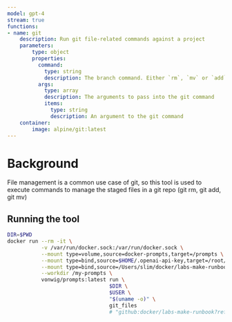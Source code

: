 ```yaml
---
model: gpt-4
stream: true
functions:
- name: git
    description: Run git file-related commands against a project
    parameters:
        type: object
        properties:
          command:
            type: string 
            description: The branch command. Either `rm`, `mv` or `add`. 
          args:
            type: array 
            description: The arguments to pass into the git command
            items: 
              type: string
              description: An argument to the git command
    container:
        image: alpine/git:latest
---
```


# Background

File management is a common use case of git, so this tool is used to execute commands to manage the staged files in a git repo (git rm, git add, git mv)

## Running the tool

```sh
DIR=$PWD
docker run --rm -it \
           -v /var/run/docker.sock:/var/run/docker.sock \
           --mount type=volume,source=docker-prompts,target=/prompts \
           --mount type=bind,source=$HOME/.openai-api-key,target=/root/.openai-api-key \
           --mount type=bind,source=/Users/slim/docker/labs-make-runbook/prompts,target=/my-prompts \
           --workdir /my-prompts \
           vonwig/prompts:latest run \
                                 $DIR \
                                 $USER \
                                 "$(uname -o)" \
                                 git_files
                                 # "github:docker/labs-make-runbook?ref=main&path=prompts/git_files"
```
